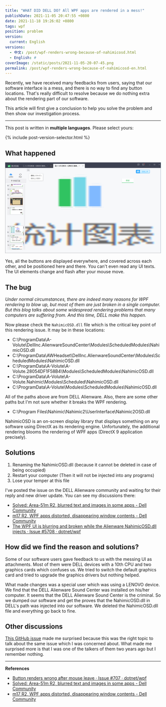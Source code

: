 ```yaml
---
title: "WHAT DID DELL DO? All WPF apps are rendered in a mess!"
publishDate: 2021-11-05 20:47:55 +0800
date: 2021-11-18 19:26:02 +0800
tags: wpf
position: problem
version:
  current: English
versions:
  - 中文: /post/wpf-renders-wrong-because-of-nahimicosd.html
  - English: #
coverImage: /static/posts/2021-11-05-20-07-45.png
permalink: /post/wpf-renders-wrong-because-of-nahimicosd-en.html
---
```


Recently, we have received many feedbacks from users, saying that our software interface is a mess, and there is no way to find any button locations. That's really difficult to resolve because we do nothing extra about the rendering part of our software.

This article will first give a conclusion to help you solve the problem and then show our investigation process.

---

This post is written in **multiple languages**. Please select yours:

{% include post-version-selector.html %}

<div id="toc"></div>

## What happened

![the UI in a mess](/static/posts/2021-11-05-20-07-45.png)

Yes, all the buttons are displayed everywhere, and covered across each other, and be positioned here and there. You can't even read any UI texts. The UI elements change and flash after your mouse move.

## The bug

*Under normal circumstances, there are indeed many reasons for WPF rendering to blow up, but most of them are just broken in a single computer. But this blog talks about some widespread rendering problems that many computers are suffering from. And this time, DELL make this happen.*

Now please check the `NahimicOSD.dll` file which is the critical key point of this rendering issue. It may be in these locations:

* C:\ProgramData\A-Volute\DellInc.AlienwareSoundCenter\Modules\ScheduledModules\NahimicOSD.dll
* C:\ProgramData\AWHeadset\DellInc.AlienwareSoundCenter\Modules\ScheduledModules\NahimicOSD.dll
* C:\ProgramData\A-Volute\A-Volute.28054DF1F58B4\Modules\ScheduledModules\NahimicOSD.dll
* C:\ProgramData\A-Volute\A-Volute.Nahimic\Modules\Scheduled\NahimicOSD.dll
* C:\ProgramData\A-Volute\Modules\ScheduledModules\NahimicOSD.dll

All of the paths above are from DELL Alienware. Also, there are some other paths but I'm not sure whether it breaks the WPF rendering.

* C:\Program Files\Nahimic\Nahimic2\UserInterface\Nahimic2OSD.dll

NahimicOSD is an on-screen display library that displays something on any software using DirectX as its rendering engine. Unfortunately, the additional rendering blooms the rendering of WPF apps (DirectX 9 application precisely).

## Solutions

1. Renaming the NahimicOSD.dll (because it cannot be deleted in case of being occupied)
2. Restart your computer (Then it will not be injected into any programs)
3. Lose your temper at this file

I've posted the issue on the DELL Alienware community and waiting for their reply and new driver update. You can see my discussions there:

* [Solved: Area-51m R2, blurred text and images in some apps - Dell Community](https://www.dell.com/community/Alienware/Area-51m-R2-blurred-text-and-images-in-some-apps/m-p/8073108#M47622)
* [m17 R2, WPF apps distorted, disappearing window contents - Dell Community](https://www.dell.com/community/Alienware/m17-R2-WPF-apps-distorted-disappearing-window-contents/m-p/8069137#M47499)
* [The WPF UI is blurring and broken while the Alienware NahimicOSD.dll injects · Issue #5708 · dotnet/wpf](https://github.com/dotnet/wpf/issues/5708)

## How did we find the reason and solutions?

Some of our software users gave feedback to us with the messing UI as attachments. Most of them were DELL devices with a 10th CPU and two graphics cards which confuses us. We tried to switch the default graphics card and tried to upgrade the graphics drivers but nothing helped.

What made changes was a special user which was using a LENOVO device. We find that the DELL Alienware Sound Center was installed on his/her computer. It seems that the DELL Alienware Sound Center is the criminal. So we dumped our software and get the proves that the NahimicOSD.dll in DELL's path was injected into our software. We deleted the NahimicOSD.dll file and everything go back to fine.

## Other discussions

[This GitHub issue](https://github.com/dotnet/wpf/issues/707) made me surprised because this was the right topic to talk about the same issue which I was concerned about. What made me surprised more is that I was one of the talkers of them two years ago but I remember nothing.

---

**References**

- [Button renders wrong after mouse leave · Issue #707 · dotnet/wpf](https://github.com/dotnet/wpf/issues/707)
- [Solved: Area-51m R2, blurred text and images in some apps - Dell Community](https://www.dell.com/community/Alienware/Area-51m-R2-blurred-text-and-images-in-some-apps/m-p/8073108#M47622)
- [m17 R2, WPF apps distorted, disappearing window contents - Dell Community](https://www.dell.com/community/Alienware/m17-R2-WPF-apps-distorted-disappearing-window-contents/m-p/8069137#M47499)


